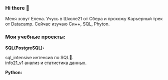 ### Hi there 👋 
Меня зовут Елена. Учусь в Школе21 от Сбера и прохожу Карьерный трек от Datacamp. 
Сейчас изучаю Си++, SQL, Phyton.

### Мои учебные проекты:

**SQL(PostgreSQL):**

sql_intensive интенсив по SQL🐘.  
info21_v1 анализ и статистика данных. 

**Python:**





